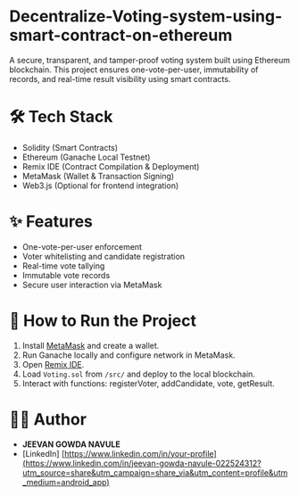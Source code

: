 # Decentralize-Voting-system-using-smart-contract-on-ethereum
A secure, transparent, and tamper-proof voting system built using Ethereum blockchain. This project ensures one-vote-per-user, immutability of records, and real-time result visibility using smart contracts.

# 🛠 Tech Stack
- Solidity (Smart Contracts)
- Ethereum (Ganache Local Testnet)
- Remix IDE (Contract Compilation & Deployment)
- MetaMask (Wallet & Transaction Signing)
- Web3.js (Optional for frontend integration)

# ✨ Features
- One-vote-per-user enforcement
- Voter whitelisting and candidate registration
- Real-time vote tallying
- Immutable vote records
- Secure user interaction via MetaMask

# 🚀 How to Run the Project
1. Install [MetaMask](https://metamask.io/) and create a wallet.
2. Run Ganache locally and configure network in MetaMask.
3. Open [Remix IDE](https://remix.ethereum.org/).
4. Load `Voting.sol` from `/src/` and deploy to the local blockchain.
5. Interact with functions: registerVoter, addCandidate, vote, getResult.

# 👨‍💻 Author
- **JEEVAN GOWDA NAVULE**  
- [LinkedIn] [https://www.linkedin.com/in/your-profile](https://www.linkedin.com/in/jeevan-gowda-navule-022524312?utm_source=share&utm_campaign=share_via&utm_content=profile&utm_medium=android_app)
